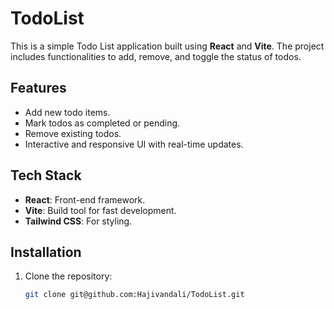 # TodoList

This is a simple Todo List application built using **React** and **Vite**. The project includes functionalities to add, remove, and toggle the status of todos.

## Features
- Add new todo items.
- Mark todos as completed or pending.
- Remove existing todos.
- Interactive and responsive UI with real-time updates.

## Tech Stack
- **React**: Front-end framework.
- **Vite**: Build tool for fast development.
- **Tailwind CSS**: For styling.

## Installation

1. Clone the repository:

   ```bash
   git clone git@github.com:Hajivandali/TodoList.git
